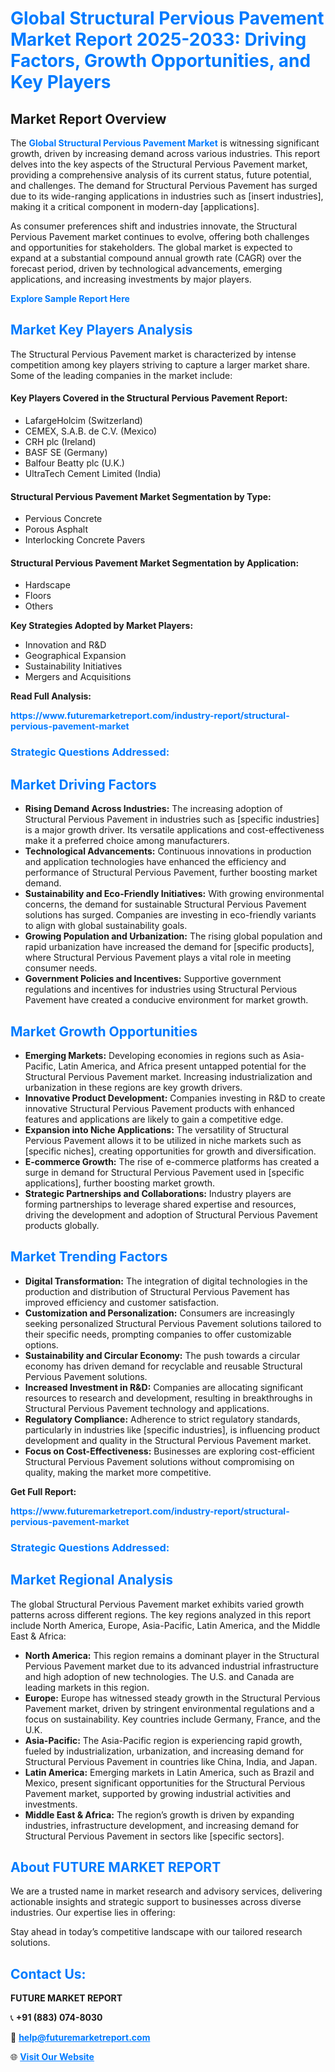 <h1 style="color: #007BFF;">Global Structural Pervious Pavement Market Report 2025-2033: Driving Factors, Growth Opportunities, and Key Players</h1>

<section id="overview">
<h2>Market Report Overview</h2>
<p>The <a href="https://www.futuremarketreport.com/industry-report/structural-pervious-pavement-market" style="color: #007BFF; text-decoration: none;"><strong>Global Structural Pervious Pavement Market</strong></a> is witnessing significant growth, driven by increasing demand across various industries. This report delves into the key aspects of the Structural Pervious Pavement market, providing a comprehensive analysis of its current status, future potential, and challenges. The demand for Structural Pervious Pavement has surged due to its wide-ranging applications in industries such as [insert industries], making it a critical component in modern-day [applications].</p>
<p>As consumer preferences shift and industries innovate, the Structural Pervious Pavement market continues to evolve, offering both challenges and opportunities for stakeholders. The global market is expected to expand at a substantial compound annual growth rate (CAGR) over the forecast period, driven by technological advancements, emerging applications, and increasing investments by major players.</p>
</section>

<section id="overview">
<p><a href="https://www.futuremarketreport.com/request-sample/reportId=53302" style="color: #007BFF; text-decoration: none;"><strong>Explore Sample Report Here</strong></a></p>
</section>

<section id="key-players">
<h2 style="color: #007BFF;">Market Key Players Analysis</h2>
<p>The Structural Pervious Pavement market is characterized by intense competition among key players striving to capture a larger market share. Some of the leading companies in the market include:</p>
<h4>Key Players Covered in the Structural Pervious Pavement Report:</h4>
<ul><li>LafargeHolcim (Switzerland)</li><li>CEMEX, S.A.B. de C.V. (Mexico)</li><li>CRH plc (Ireland)</li><li>BASF SE (Germany)</li><li>Balfour Beatty plc (U.K.)</li><li>UltraTech Cement Limited (India)</li></ul>
<h4>Structural Pervious Pavement Market Segmentation by Type:</h4>
<ul><li>Pervious Concrete</li><li>Porous Asphalt</li><li>Interlocking Concrete Pavers</li></ul>

<h4>Structural Pervious Pavement Market Segmentation by Application:</h4>
<ul><li>Hardscape</li><li>Floors</li><li>Others</li></ul>
<p><strong>Key Strategies Adopted by Market Players:</strong></p>
<ul>
<li>Innovation and R&D</li>
<li>Geographical Expansion</li>
<li>Sustainability Initiatives</li>
<li>Mergers and Acquisitions</li>
</ul>
</section>

<section>
<p><strong>Read Full Analysis: </strong></p><a href="https://www.futuremarketreport.com/industry-report/structural-pervious-pavement-market" style="color: #007BFF; text-decoration: none;"><strong>https://www.futuremarketreport.com/industry-report/structural-pervious-pavement-market</strong></a>
<h3 style="color: #007BFF;">Strategic Questions Addressed:</h3>
</section>

<section id="driving-factors">
<h2 style="color: #007BFF;">Market Driving Factors</h2>
<ul>
<li><strong>Rising Demand Across Industries:</strong> The increasing adoption of Structural Pervious Pavement in industries such as [specific industries] is a major growth driver. Its versatile applications and cost-effectiveness make it a preferred choice among manufacturers.</li>
<li><strong>Technological Advancements:</strong> Continuous innovations in production and application technologies have enhanced the efficiency and performance of Structural Pervious Pavement, further boosting market demand.</li>
<li><strong>Sustainability and Eco-Friendly Initiatives:</strong> With growing environmental concerns, the demand for sustainable Structural Pervious Pavement solutions has surged. Companies are investing in eco-friendly variants to align with global sustainability goals.</li>
<li><strong>Growing Population and Urbanization:</strong> The rising global population and rapid urbanization have increased the demand for [specific products], where Structural Pervious Pavement plays a vital role in meeting consumer needs.</li>
<li><strong>Government Policies and Incentives:</strong> Supportive government regulations and incentives for industries using Structural Pervious Pavement have created a conducive environment for market growth.</li>
</ul>
</section>

<section id="growth-opportunities">
<h2 style="color: #007BFF;">Market Growth Opportunities</h2>
<ul>
<li><strong>Emerging Markets:</strong> Developing economies in regions such as Asia-Pacific, Latin America, and Africa present untapped potential for the Structural Pervious Pavement market. Increasing industrialization and urbanization in these regions are key growth drivers.</li>
<li><strong>Innovative Product Development:</strong> Companies investing in R&D to create innovative Structural Pervious Pavement products with enhanced features and applications are likely to gain a competitive edge.</li>
<li><strong>Expansion into Niche Applications:</strong> The versatility of Structural Pervious Pavement allows it to be utilized in niche markets such as [specific niches], creating opportunities for growth and diversification.</li>
<li><strong>E-commerce Growth:</strong> The rise of e-commerce platforms has created a surge in demand for Structural Pervious Pavement used in [specific applications], further boosting market growth.</li>
<li><strong>Strategic Partnerships and Collaborations:</strong> Industry players are forming partnerships to leverage shared expertise and resources, driving the development and adoption of Structural Pervious Pavement products globally.</li>
</ul>
</section>

<section id="trending-factors">
<h2 style="color: #007BFF;">Market Trending Factors</h2>
<ul>
<li><strong>Digital Transformation:</strong> The integration of digital technologies in the production and distribution of Structural Pervious Pavement has improved efficiency and customer satisfaction.</li>
<li><strong>Customization and Personalization:</strong> Consumers are increasingly seeking personalized Structural Pervious Pavement solutions tailored to their specific needs, prompting companies to offer customizable options.</li>
<li><strong>Sustainability and Circular Economy:</strong> The push towards a circular economy has driven demand for recyclable and reusable Structural Pervious Pavement solutions.</li>
<li><strong>Increased Investment in R&D:</strong> Companies are allocating significant resources to research and development, resulting in breakthroughs in Structural Pervious Pavement technology and applications.</li>
<li><strong>Regulatory Compliance:</strong> Adherence to strict regulatory standards, particularly in industries like [specific industries], is influencing product development and quality in the Structural Pervious Pavement market.</li>
<li><strong>Focus on Cost-Effectiveness:</strong> Businesses are exploring cost-efficient Structural Pervious Pavement solutions without compromising on quality, making the market more competitive.</li>
</ul>
</section>

<section>
<p><strong>Get Full Report: </strong></p><a href="https://www.futuremarketreport.com/industry-report/structural-pervious-pavement-market" style="color: #007BFF; text-decoration: none;"><strong>https://www.futuremarketreport.com/industry-report/structural-pervious-pavement-market</strong></a>
<h3 style="color: #007BFF;">Strategic Questions Addressed:</h3>
</section>


<section id="regional-analysis">
<h2 style="color: #007BFF;">Market Regional Analysis</h2>
<p>The global Structural Pervious Pavement market exhibits varied growth patterns across different regions. The key regions analyzed in this report include North America, Europe, Asia-Pacific, Latin America, and the Middle East & Africa:</p>
<ul>
<li><strong>North America:</strong> This region remains a dominant player in the Structural Pervious Pavement market due to its advanced industrial infrastructure and high adoption of new technologies. The U.S. and Canada are leading markets in this region.</li>
<li><strong>Europe:</strong> Europe has witnessed steady growth in the Structural Pervious Pavement market, driven by stringent environmental regulations and a focus on sustainability. Key countries include Germany, France, and the U.K.</li>
<li><strong>Asia-Pacific:</strong> The Asia-Pacific region is experiencing rapid growth, fueled by industrialization, urbanization, and increasing demand for Structural Pervious Pavement in countries like China, India, and Japan.</li>
<li><strong>Latin America:</strong> Emerging markets in Latin America, such as Brazil and Mexico, present significant opportunities for the Structural Pervious Pavement market, supported by growing industrial activities and investments.</li>
<li><strong>Middle East & Africa:</strong> The region’s growth is driven by expanding industries, infrastructure development, and increasing demand for Structural Pervious Pavement in sectors like [specific sectors].</li>
</ul>
</section>

<footer>
<h2 style="color: #007BFF;">About FUTURE MARKET REPORT</h2>
<p>We are a trusted name in market research and advisory services, delivering actionable insights and strategic support to businesses across diverse industries. Our expertise lies in offering:</p>

<p>Stay ahead in today’s competitive landscape with our tailored research solutions.</p>

<h2 style="color: #007BFF;">Contact Us:</h2>
<p><strong>FUTURE MARKET REPORT</strong></p>
<p>📞 <strong>+91 (883) 074-8030</strong></p>
<p>📧 <strong><a href="mailto:help@futuremarketreport.com" style="color: #007BFF;">help@futuremarketreport.com</a></strong></p>
<p>🌐 <strong><a href="https://www.futuremarketreport.com/" style="color: #007BFF;">Visit Our Website</a></strong></p>
</footer>